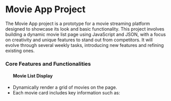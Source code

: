 # Movie App Project

<p>The Movie App project is a prototype for a movie streaming platform designed to showcase its look and basic functionality. This project involves building a dynamic movie list page using JavaScript and JSON, with a focus on creativity and unique features to stand out from competitors. It will evolve through several weekly tasks, introducing new features and refining existing ones.</p>

<h3>Core Features and Functionalities</h3>

<ul>
<h4>Movie List Display</h4>
<li>Dynamically render a grid of movies on the page.</li>
<li>Each movie card includes key information such as:</li>

</ul>
